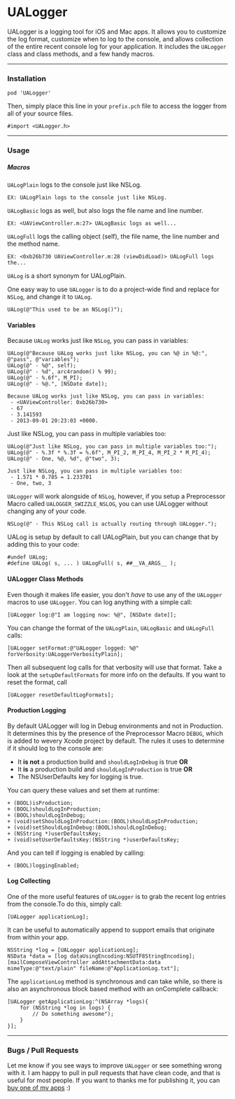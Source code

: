 # UALogger

UALogger is a logging tool for iOS and Mac apps. It allows you to customize the log format, customize when to log to the console, and allows collection of the entire recent console log for your application. It includes the `UALogger` class and class methods, and a few handy macros.


---
### Installation


    pod 'UALogger'
    
Then, simply place this line in your `prefix.pch` file to access the logger from all of your source files.

    #import <UALogger.h>
    


---
### Usage

##### Macros

`UALogPlain` logs to the console just like NSLog.
    
    EX: UALogPlain logs to the console just like NSLog.    
    
`UALogBasic` logs as well, but also logs the file name and line number.

    EX: <UAViewController.m:27> UALogBasic logs as well...
    
`UALogFull` logs the calling object (self), the file name, the line number and the method name.

    EX: <0xb26b730 UAViewController.m:28 (viewDidLoad)> UALogFull logs the...


`UALog` is a short synonym for UALogPlain.

One easy way to use `UALogger` is to do a project-wide find and replace for `NSLog`, and change it to `UALog`.

    UALog(@"This used to be an NSLog()");
    
	

#### Variables
	
Because `UALog` works just like `NSLog`, you can pass in variables:
 
    UALog(@"Because UALog works just like NSLog, you can %@ in %@:", @"pass", @"variables");
	UALog(@" - %@", self);
	UALog(@" - %d", arc4random() % 99);
	UALog(@" - %.6f", M_PI);
	UALog(@" - %@.", [NSDate date]);
	
	Because UALog works just like NSLog, you can pass in variables:
	 - <UAViewController: 0xb26b730>
	 - 67
	 - 3.141593
	 - 2013-09-01 20:23:03 +0000.
	
Just like NSLog, you can pass in multiple variables too:

	UALog(@"Just like NSLog, you can pass in multiple variables too:");
	UALog(@" - %.3f * %.3f = %.6f", M_PI_2, M_PI_4, M_PI_2 * M_PI_4);
	UALog(@" - One, %@, %d", @"two", 3);
	
	Just like NSLog, you can pass in multiple variables too:
	 - 1.571 * 0.785 = 1.233701
	 - One, two, 3
	 
`UALogger` will work alongside of `NSLog`, however, if you setup a Preprocessor Macro called `UALOGGER_SWIZZLE_NSLOG`, you can use UALogger without changing any of your code.

	NSLog(@" - This NSLog call is actually routing through UALogger.");

	
UALog is setup by default to call UALogPlain, but you can change that by adding this to your code:
	
	#undef UALog;
	#define UALog( s, ... ) UALogFull( s, ##__VA_ARGS__ );
	

#### UALogger Class Methods

Even though it makes life easier, you don't _have_ to use any of the `UALogger` macros to use `UALogger`. You can log anything with a simple call:

	[UALogger log:@"I am logging now: %@", [NSDate date]];
	

You can change the format of the `UALogPlain`, `UALogBasic` and `UALogFull` calls:

    [UALogger setFormat:@"UALogger logged: %@" forVerbosity:UALoggerVerbosityPlain];


Then all subsequent log calls for that verbosity will use that format. Take a look at the `setupDefaultFormats` for more info on the defaults. If you want to reset the format, call

	[UALogger resetDefaultLogFormats];
	
#### Production Logging


By default UALogger will log in Debug environments and not in Production. It determines this by the presence of the Preprocessor Macro `DEBUG`, which is added to wevery Xcode project by default. The rules it uses to determine if it should log to the console are:


- It __is not__ a production build and `shouldLogInDebug` is true __OR__
- It __is__ a production build and `shouldLogInProduction` is true __OR__
- The NSUserDefaults key for logging is true.


You can query these values and set them at runtime:

    + (BOOL)isProduction;
    + (BOOL)shouldLogInProduction;
    + (BOOL)shouldLogInDebug;
    + (void)setShouldLogInProduction:(BOOL)shouldLogInProduction;
    + (void)setShouldLogInDebug:(BOOL)shouldLogInDebug;
    + (NSString *)userDefaultsKey;
    + (void)setUserDefaultsKey:(NSString *)userDefaultsKey;

And you can tell if logging is enabled by calling:

    + (BOOL)loggingEnabled;
	

#### Log Collecting

One of the more useful features of `UALogger` is to grab the recent log entries from the console.To do this, simply call:

    [UALogger applicationLog];
	
It can be useful to automatically append to support emails that originate from within your app.
	
    NSString *log = [UALogger applicationLog];
    NSData *data = [log dataUsingEncoding:NSUTF8StringEncoding];
    [mailComposeViewController addAttachmentData:data mimeType:@"text/plain" fileName:@"ApplicationLog.txt"];
    
The `applicationLog` method is synchronous and can take while, so there is also an asynchronous block based method with an onComplete callback:

    [UALogger getApplicationLog:^(NSArray *logs){
        for (NSString *log in logs) {
            // Do something awesome");
        }
    }];


---
### Bugs / Pull Requests
Let me know if you see ways to improve `UALogger` or see something wrong with it. I am happy to pull in pull requests that have clean code, and that is useful for most people. If you want to thanks me for publishing it, you can [buy one of my apps](http://itunes.com/apps/urbanapps?at=11l7j9&ct=github) :)
